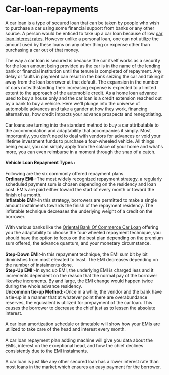 # Car-loan-repayments
A car loan is a type of secured loan that can be taken by people who wish to purchase a car using some financial support from banks or any other source. A person would be enticed to take up a car loan because of low <a href="https://www.dialabank.com/car-loan/car-loan-interest-rates/">car loan interest rates</a>. However unlike a personal loan, one can not utilize the amount used by these loans on any other thing or expense other than purchasing a car out of that money.<br>
<br>The way a car loan is secured is because the car itself works as a security for the loan amount being provided as the car is in the name of the lending bank or financial institution until the tenure is completed of repayment. Any delay or faults in payment can result in the bank seizing the car and taking it away from the loan borrower at that default. The expansion in the number of cars notwithstanding their increasing expense is expected to a limited extent to the approach of the automobile credit. As a home loan advance used to buy a house only and the car loan is a credit extension reached out by a bank to buy a vehicle. Here we'll plunge into the universe of automobile advances and take a gander at how they work, financing alternatives, how credit impacts your advance prospects and renegotiating.<br>
<br>Car loans are turning into the standard method to buy a car attributable to the accommodation and adaptability that accompanies it simply. Most importantly, you don't need to deal with vendors for advances or void your lifetime investment funds to purchase a four-wheeled vehicle.  All things being equal, you can simply apply from the solace of your home and what's more, you can even reimburse in a moment through the snap of a catch.<br>
<br><b>Vehicle Loan Repayment Types :</b><br>
<br>Following are the six commonly offered repayment plans.<br>
<b>Ordinary EMI:-</b>The most widely recognized repayment strategy, a regularly scheduled payment sum is chosen depending on the residency and loan cost. EMIs are paid either toward the start of every month or toward the finish of a month.<br>
<b>Inflatable EMI:-</b>In this strategy, borrowers are permitted to make a single amount instalments towards the finish of the repayment residency. The inflatable technique decreases the underlying weight of a credit on the borrower. <br>
<br>With various banks like the <a href="https://www.dialabank.com/car-loan/oriental-bank-of-commerce-car-loan/">Oriental Bank Of Commerce Car Loan</a> offering you the adaptability to choose the four-wheeled repayment technique, you should have the option to focus on the best plan depending on the premium sum offered, the advance quantum, and your monetary circumstance. <br>
<br><b>Step-Down EMI:-</b>In this repayment technique, the EMI sum bit by bit diminishes from most elevated to least. The EMI decreases depending on the number of instalments done. <br>
<b>Step-Up EMI:-</b>In sync up EMI, the underlying EMI is charged less and it increments dependent on the reason that the normal pay of the borrower likewise increments. By and large, the EMI change would happen twice during the whole advance residency.<br>
<b>Uncommon tie-up Method:-</b>Once in a while, the vendor and the bank have a tie-up in a manner that at whatever point there are overabundance reserves, the equivalent is utilized for prepayment of the car loan. This causes the borrower to decrease the chief just as to lessen the absolute interest. <br>
<br>A car loan amortization schedule or timetable will show how your EMIs are utilized to take care of the head and interest every month.<br>
<br>A car loan repayment plan adding machine will give you data about the EMIs, interest on the exceptional head, and how the chief declines consistently due to the EMI instalments.<br>
<br>A car loan is just like any other secured loan has a lower interest rate than most loans in the market which ensures an easy payment for the borrower.
